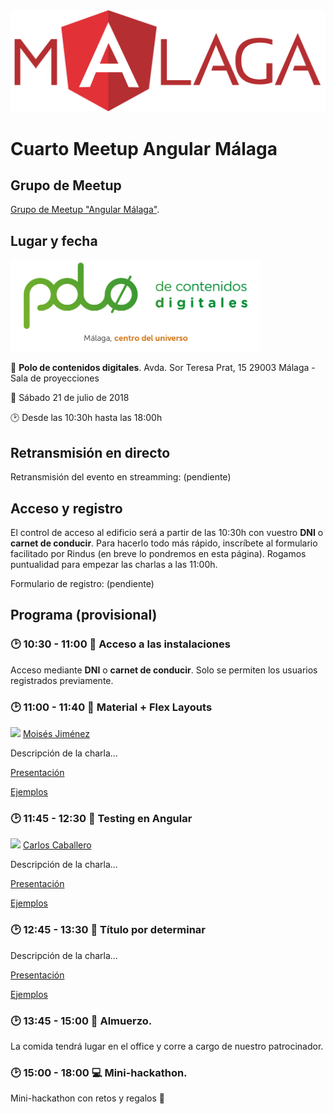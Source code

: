<img src="logo_angular2.png">

# Cuarto Meetup Angular Málaga

## Grupo de Meetup

[Grupo de Meetup "Angular Málaga"](https://www.meetup.com/es-ES/preview/Angular-Malaga).

## Lugar y fecha

<img src="polo-digital-logo.png" width="400px">

:round_pushpin: **Polo de contenidos digitales**. Avda. Sor Teresa Prat, 15
29003 Málaga - Sala de proyecciones

:date: Sábado 21 de julio de 2018

:clock2: Desde las 10:30h hasta las 18:00h

## Retransmisión en directo

Retransmisión del evento en streamming: (pendiente)

## Acceso y registro

El control de acceso al edificio será a partir de las 10:30h con vuestro **DNI** o **carnet de conducir**. Para hacerlo todo más rápido, inscríbete al formulario facilitado por Rindus (en breve lo pondremos en esta página). Rogamos puntualidad para empezar las charlas a las 11:00h.

Formulario de registro: (pendiente)

## Programa (provisional)

### :clock2: 10:30 - 11:00 :pencil: Acceso a las instalaciones

Acceso mediante **DNI** o **carnet de conducir**. Solo se permiten los usuarios registrados previamente.

### :clock2: 11:00 - 11:40 :speech_balloon: Material + Flex Layouts

<a href="https://github.com/mjimenezmartin"><img src="https://avatars2.githubusercontent.com/u/14920061?s=460&v=4" width="20px"></a> [Moisés Jiménez](https://github.com/mjimenezmartin)

Descripción de la charla...

[Presentación]()

[Ejemplos]()

### :clock2: 11:45 - 12:30 :speech_balloon: Testing en Angular

<a href="https://github.com/Caballerog"><img src="https://avatars2.githubusercontent.com/u/8807391?s=460&v=4" width="20px"></a> [Carlos Caballero](https://github.com/Caballerog)

Descripción de la charla...

[Presentación]()

[Ejemplos]()

### :clock2: 12:45 - 13:30 :speech_balloon: Título por determinar

Descripción de la charla...

[Presentación]()

[Ejemplos]()

### :clock2: 13:45 - 15:00 :pizza: Almuerzo.

La comida tendrá lugar en el office y corre a cargo de nuestro patrocinador.

### :clock2: 15:00 - 18:00 :computer: Mini-hackathon.

Mini-hackathon con retos y regalos :gift:

